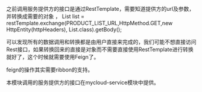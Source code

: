 之前调用服务提供方的接口是通过RestTemplate，需要知道提供方的url及参数，并转换成需要的对象 ，
List list = restTemplate.exchange(PRODUCT_LIST_URL,HttpMethod.GET,new HttpEntity(httpHeaders), List.class).getBody();

可以发现所有的数据调用和转换都是由用户直接来完成的，我们可能不想直接访问Rest接口，如果转换回来的直接是对象而不需要直接使用RestTemplate进行转换就好了，这个时候就需要使用Feign了。

feign的操作其实需要ribbon的支持。

本模块调用的服务提供方的接口在mycloud-service模块中提供。
